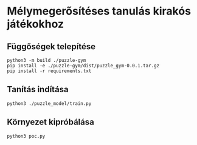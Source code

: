 # Mélymegerősítéses tanulás kirakós játékokhoz

## Függőségek telepítése

```
python3 -m build ./puzzle-gym
pip install -e ./puzzle-gym/dist/puzzle_gym-0.0.1.tar.gz
pip install -r requirements.txt
```

## Tanítás indítása

```
python3 ./puzzle_model/train.py
```

## Környezet kipróbálása
```
python3 poc.py
```
